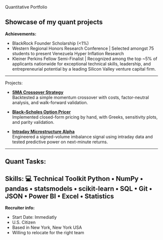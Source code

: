 Quantitative Portfolio

Showcase of my quant projects
-------------------------------------------------------------
**Achievements:** 
- BlackRock Founder Scholarship (<1%)
- Western Regional Honors Research Conference | Selected amongst 75 students to present Venezuela Hyper Inflation Research 
- Kleiner Perkins Fellow Semi-Finalist | Recognized among the top ~5% of applicants nationwide for exceptional technical skills, leadership, and entrepreneurial potential by a leading Silicon Valley venture capital firm.
------------------------------------------------------------
Projects:
- [**SMA Crossover Strategy**](https://github.com/lexpinedo/sma-crossover-strategy)  
  Backtested a simple momentum crossover with costs, factor-neutral analysis, and walk-forward validation.

- [**Black–Scholes Option Pricer**](https://github.com/lexpinedo/black-scholes-pricer)  
  Implemented closed-form pricing by hand, with Greeks, sensitivity plots, and parity validation.

- [**Intraday Microstructure Alpha**](https://github.com/lexpinedo/microstructure-alpha)  
  Engineered a signed-volume imbalance signal using intraday data and tested predictive power on next-minute returns.
------------------------------------------------------------
Quant Tasks:
------------------------------------------------------------
**Skills:**
💻 Technical Toolkit
Python • NumPy • pandas • statsmodels • scikit-learn • SQL • Git • JSON • Power BI • Excel • Statistics
------------------------------------------------------------
**Recruiter info:**
- Start Date: Immediatly
- U.S. Citizen
- Based in New York, New York USA
- Willing to relocate for the right team

## 

<!--
**lexpinedo/lexpinedo** is a ✨ _special_ ✨ repository because its `README.md` (this file) appears on your GitHub profile.

Here are some ideas to get you started:

- 🔭 I’m currently working on ...
- 🌱 I’m currently learning ...
- 👯 I’m looking to collaborate on ...
- 🤔 I’m looking for help with ...
- 💬 Ask me about ...
- 📫 How to reach me: ...
- 😄 Pronouns: ...
- ⚡ Fun fact: ...
-->

